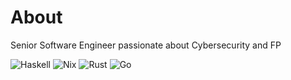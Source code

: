 # About
Senior Software Engineer passionate about Cybersecurity and FP

![Haskell](https://img.shields.io/badge/Haskell-5e5086?style=for-the-badge&logo=haskell&logoColor=white) ![Nix](https://img.shields.io/badge/NIX-5277C3.svg?style=for-the-badge&logo=NixOS&logoColor=white) ![Rust](https://img.shields.io/badge/rust-%23000000.svg?style=for-the-badge&logo=rust&logoColor=white) ![Go](https://img.shields.io/badge/go-%2300ADD8.svg?style=for-the-badge&logo=go&logoColor=white)
